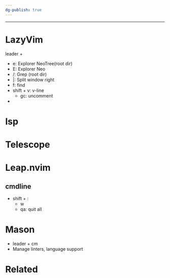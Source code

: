 ```yaml
---
dg-publish: true
---
```

---
# LazyVim

leader + 
- e: Explorer NeoTree(root dir)
- E: Explorer Neo 
- /: Grep (root dir)
- |: Split window right
- f: find
- shift + v: v-line
	- gc: uncomment
- 

# lsp


# Telescope


# Leap.nvim


## cmdline
- shift + :
	- w
	- qa: quit all

# Mason
- leader + cm
- Manage linters, language support
# Related

